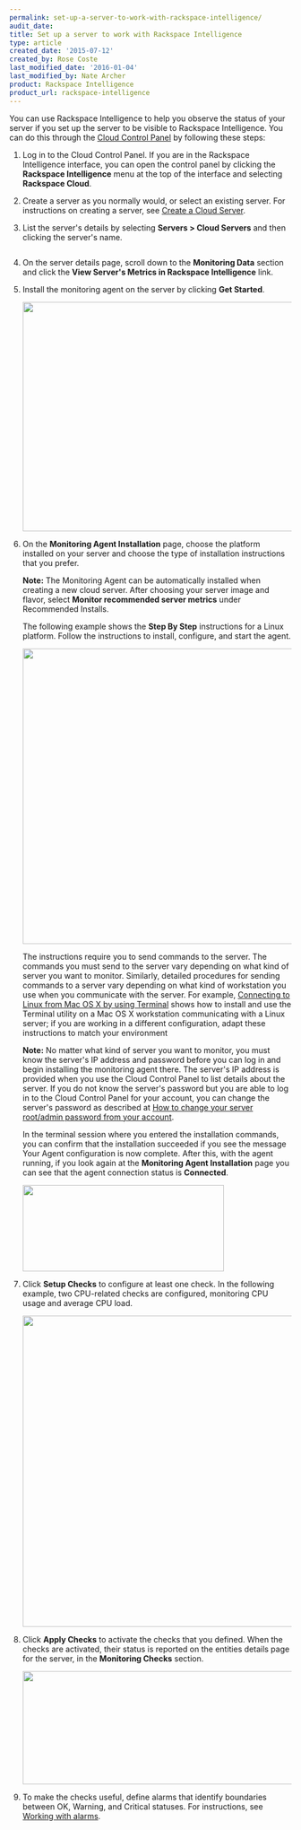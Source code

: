 ```yaml
---
permalink: set-up-a-server-to-work-with-rackspace-intelligence/
audit_date:
title: Set up a server to work with Rackspace Intelligence
type: article
created_date: '2015-07-12'
created_by: Rose Coste
last_modified_date: '2016-01-04'
last_modified_by: Nate Archer
product: Rackspace Intelligence
product_url: rackspace-intelligence
---
```


You can use Rackspace Intelligence to help you observe the status of
your server if you set up the server to be visible to Rackspace
Intelligence. You can do this through the [Cloud Control
Panel](https://mycloud.rackspace.com/) by following these steps:

1.  Log in to the Cloud Control Panel. If you are in the Rackspace
    Intelligence interface, you can open the control panel by clicking
    the **Rackspace Intelligence** menu at the top of the interface and
    selecting **Rackspace Cloud**.
2.  Create a server as you normally would, or select an existing server.
    For instructions on creating a server, see
    [Create a Cloud Server](/how-to/create-a-cloud-server).
3.  List the server's details by selecting **Servers &gt; Cloud
    Servers** and then clicking the server's name.

    <img src="{% asset_path rackspace-intelligence/set-up-a-server-to-work-with-rackspace-intelligence/servers-list-details-.png %}" alt="" />

4.  On the server details page, scroll down to the **Monitoring
    Data** section and click the **View Server's Metrics in Rackspace
    Intelligence** link.
5.  Install the monitoring agent on the server by clicking **Get
    Started**.

    <img src="{% asset_path rackspace-intelligence/set-up-a-server-to-work-with-rackspace-intelligence/intelligence-monitoring-notset.png %}" width="672" height="409" />

6.  On the **Monitoring Agent Installation** page, choose the platform
    installed on your server and choose the type of installation
    instructions that you prefer. 

    **Note:** The Monitoring Agent can be automatically installed when
    creating a new cloud server. After choosing your server image and flavor, 
    select **Monitor recommended server metrics** under Recommended Installs.
    
    The following example shows the **Step By Step** instructions for a Linux platform. Follow the instructions
    to install, configure, and start the agent.

    <img src="{% asset_path rackspace-intelligence/set-up-a-server-to-work-with-rackspace-intelligence/intelligence-install-agent-linux_0.png %}" width="649" height="527" />
    
    The instructions require you to send commands to the server. The
    commands you must send to the server vary depending on what kind of
    server you want to monitor. Similarly, detailed procedures for
    sending commands to a server vary depending on what kind of
    workstation you use when you communicate with the server. For
    example, [Connecting to Linux from Mac OS X by using
    Terminal](/how-to/connecting-to-linux-from-mac-os-x-by-using-terminal) shows
    how to install and use the Terminal utility on a Mac OS X
    workstation communicating with a Linux server; if you are working in
    a different configuration, adapt these instructions to match your
    environment

    **Note:**
    No matter what kind of server you want to monitor, you
    must know the server's IP address and password before you can log in
    and begin installing the monitoring agent there. The server's IP
    address is provided when you use the Cloud Control Panel to list
    details about the server. If you do not know the server's password
    but you are able to log in to the Cloud Control Panel for your
    account, you can change the server's password as described at [How
    to change your server root/admin password from your
    account](/how-to/how-to-change-your-server-rootadmin-password-from-your-account).

    In the terminal session where you entered the installation commands,
    you can confirm that the installation succeeded if you see the
    message Your Agent configuration is now complete. After this, with
    the agent running, if you look again at the **Monitoring Agent
    Installation** page you can see that the agent connection status
    is **Connected**.

    <img src="{% asset_path rackspace-intelligence/set-up-a-server-to-work-with-rackspace-intelligence/intelligence-agent-connected.png %}" width="359" height="154" />
    
7.  Click **Setup Checks** to configure at least one check. In the
    following example, two CPU-related checks are configured, monitoring
    CPU usage and average CPU load.

    <img src="{% asset_path rackspace-intelligence/set-up-a-server-to-work-with-rackspace-intelligence/intelligence-check-selection.png %}" width="637" height="555" />
    
8.  Click **Apply Checks** to activate the checks that you defined. When
    the checks are activated, their status is reported on the entities
    details page for the server, in the **Monitoring Checks** section.

    <img src="{% asset_path rackspace-intelligence/set-up-a-server-to-work-with-rackspace-intelligence/intelligence-monitoring-checks-2set.png %}" width="779" height="202" />
    
9.  To make the checks useful, define alarms that identify boundaries
    between OK, Warning, and Critical statuses. For instructions,
    see [Working with alarms](/how-to/working-with-alarms).
